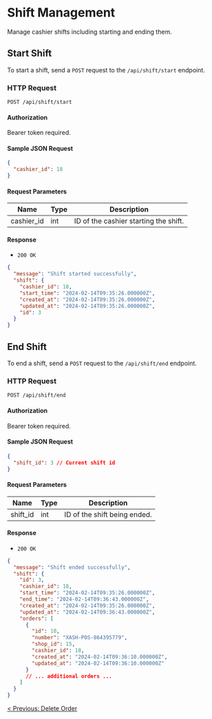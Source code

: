 # Shift Management

Manage cashier shifts including starting and ending them.

## Start Shift

To start a shift, send a `POST` request to the `/api/shift/start` endpoint.

### HTTP Request

`POST /api/shift/start`

#### Authorization

Bearer token required.

#### Sample JSON Request

```json
{
  "cashier_id": 18
}
```

#### Request Parameters

| Name        | Type | Description                |
|-------------|------|----------------------------|
| cashier_id  | int  | ID of the cashier starting the shift. |

#### Response

- `200 OK`

```json
{
  "message": "Shift started successfully",
  "shift": {
    "cashier_id": 18,
    "start_time": "2024-02-14T09:35:26.000000Z",
    "created_at": "2024-02-14T09:35:26.000000Z",
    "updated_at": "2024-02-14T09:35:26.000000Z",
    "id": 3
  }
}
```

## End Shift

To end a shift, send a `POST` request to the `/api/shift/end` endpoint.

### HTTP Request

`POST /api/shift/end`

#### Authorization

Bearer token required.

#### Sample JSON Request

```json
{
  "shift_id": 3 // Current shift id
}
```

#### Request Parameters

| Name     | Type | Description                  |
|----------|------|------------------------------|
| shift_id | int  | ID of the shift being ended. |

#### Response

- `200 OK`

```json
{
  "message": "Shift ended successfully",
  "shift": {
    "id": 3,
    "cashier_id": 18,
    "start_time": "2024-02-14T09:35:26.000000Z",
    "end_time": "2024-02-14T09:36:43.000000Z",
    "created_at": "2024-02-14T09:35:26.000000Z",
    "updated_at": "2024-02-14T09:36:43.000000Z",
    "orders": [
      {
        "id": 10,
        "number": "XASH-POS-864395779",
        "shop_id": 15,
        "cashier_id": 18,
        "created_at": "2024-02-14T09:36:10.000000Z",
        "updated_at": "2024-02-14T09:36:10.000000Z"
      }
      // ... additional orders ...
    ]
  }
}
```

[< Previous: Delete Order](/orders-management/delete-order.md)